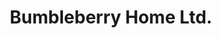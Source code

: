 ---
title: "Bumbleberry Home Ltd."
url: /picture-butte/bumbleberry-home-ltd/
shop: interior decoration
---